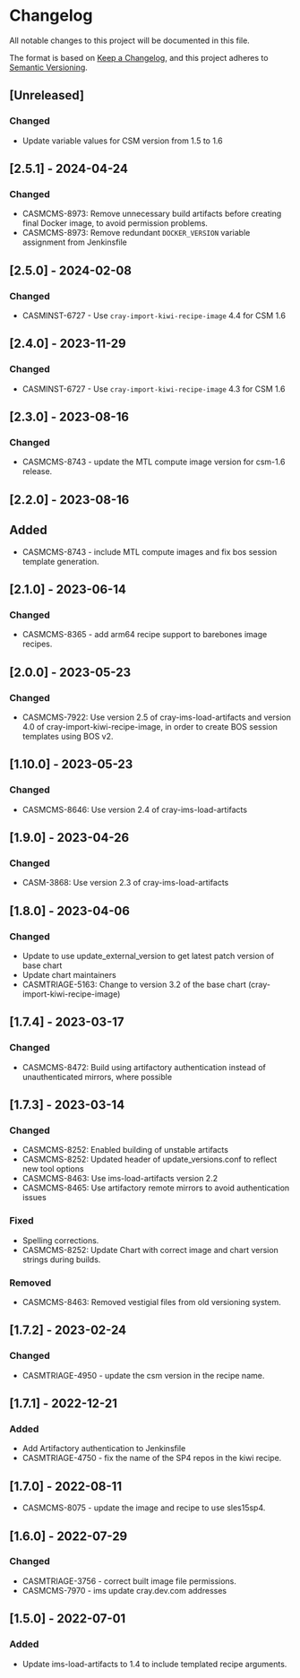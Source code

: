 # Changelog

All notable changes to this project will be documented in this file.

The format is based on [Keep a Changelog](https://keepachangelog.com/en/1.0.0/),
and this project adheres to [Semantic Versioning](https://semver.org/spec/v2.0.0.html).

## [Unreleased]

### Changed
- Update variable values for CSM version from 1.5 to 1.6

## [2.5.1] - 2024-04-24
### Changed
- CASMCMS-8973: Remove unnecessary build artifacts before creating final Docker image, to avoid permission problems.
- CASMCMS-8973: Remove redundant `DOCKER_VERSION` variable assignment from Jenkinsfile

## [2.5.0] - 2024-02-08
### Changed
- CASMINST-6727 - Use `cray-import-kiwi-recipe-image` 4.4 for CSM 1.6

## [2.4.0] - 2023-11-29
### Changed
- CASMINST-6727 - Use `cray-import-kiwi-recipe-image` 4.3 for CSM 1.6

## [2.3.0] - 2023-08-16
### Changed
- CASMCMS-8743 - update the MTL compute image version for csm-1.6 release.

## [2.2.0] - 2023-08-16
## Added
- CASMCMS-8743 - include MTL compute images and fix bos session template generation.

## [2.1.0] - 2023-06-14
### Changed
- CASMCMS-8365 - add arm64 recipe support to barebones image recipes.

## [2.0.0] - 2023-05-23
### Changed
- CASMCMS-7922: Use version 2.5 of cray-ims-load-artifacts and version 4.0 of cray-import-kiwi-recipe-image, in
  order to create BOS session templates using BOS v2.

## [1.10.0] - 2023-05-23
### Changed
- CASMCMS-8646: Use version 2.4 of cray-ims-load-artifacts

## [1.9.0] - 2023-04-26
### Changed
- CASM-3868: Use version 2.3 of cray-ims-load-artifacts

## [1.8.0] - 2023-04-06
### Changed
- Update to use update_external_version to get latest patch version of base chart
- Update chart maintainers
- CASMTRIAGE-5163: Change to version 3.2 of the base chart (cray-import-kiwi-recipe-image)

## [1.7.4] - 2023-03-17
### Changed
- CASMCMS-8472: Build using artifactory authentication instead of unauthenticated mirrors, where possible

## [1.7.3] - 2023-03-14
### Changed
- CASMCMS-8252: Enabled building of unstable artifacts
- CASMCMS-8252: Updated header of update_versions.conf to reflect new tool options
- CASMCMS-8463: Use ims-load-artifacts version 2.2
- CASMCMS-8465: Use artifactory remote mirrors to avoid authentication issues

### Fixed
- Spelling corrections.
- CASMCMS-8252: Update Chart with correct image and chart version strings during builds.

### Removed
- CASMCMS-8463: Removed vestigial files from old versioning system.

## [1.7.2] - 2023-02-24
### Changed
- CASMTRIAGE-4950 - update the csm version in the recipe name.

## [1.7.1] - 2022-12-21
### Added
- Add Artifactory authentication to Jenkinsfile
- CASMTRIAGE-4750 - fix the name of the SP4 repos in the kiwi recipe.

## [1.7.0] - 2022-08-11
- CASMCMS-8075 - update the image and recipe to use sles15sp4.

## [1.6.0] - 2022-07-29
### Changed
- CASMTRIAGE-3756 - correct built image file permissions.
- CASMCMS-7970 - ims update cray.dev.com addresses

## [1.5.0] - 2022-07-01
### Added
- Update ims-load-artifacts to 1.4 to include templated recipe arguments.
